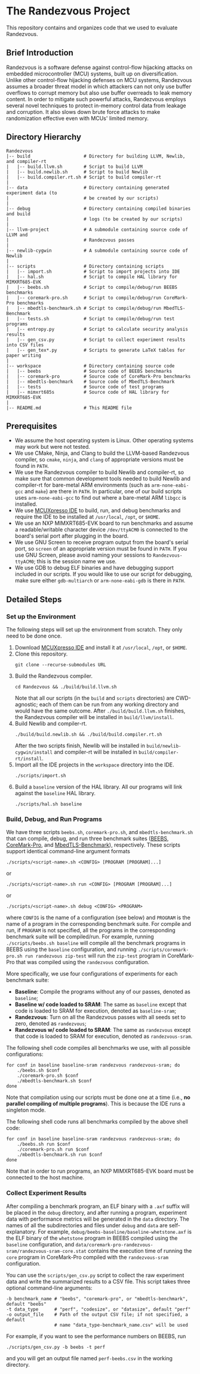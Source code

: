 # The Randezvous Project

This repository contains and organizes code that we used to evaluate Randezvous.

## Brief Introduction

Randezvous is a software defense against control-flow hijacking attacks on
embedded microcontroller (MCU) systems, built up on diversification.
Unlike other control-flow hijacking defenses on MCU systems, Randezvous assumes
a broader threat model in which attackers can not only use buffer overflows to
corrupt memory but also use buffer overreads to leak memory content.
In order to mitigate such powerful attacks, Randezvous employs several novel
techniques to protect in-memory control data from leakage and corruption.
It also slows down brute force attacks to make randomization effective even
with MCUs' limited memory.

## Directory Hierarchy

```shell
Randezvous
|-- build                    # Directory for building LLVM, Newlib, and compiler-rt
|   |-- build.llvm.sh        # Script to build LLVM
|   |-- build.newlib.sh      # Script to build Newlib
|   |-- build.compiler.rt.sh # Script to build compiler-rt
|
|-- data                     # Directory containing generated experiment data (to
|                            # be created by our scripts)
|
|-- debug                    # Directory containing compiled binaries and build
|                            # logs (to be created by our scripts)
|
|-- llvm-project             # A submodule containing source code of LLVM and
|                            # Randezvous passes
|
|-- newlib-cygwin            # A submodule containing source code of Newlib
|
|-- scripts                  # Directory containing scripts
|   |-- import.sh            # Script to import projects into IDE
|   |-- hal.sh               # Script to compile HAL library for MIMXRT685-EVK
|   |-- beebs.sh             # Script to compile/debug/run BEEBS benchmarks
|   |-- coremark-pro.sh      # Script to compile/debug/run CoreMark-Pro benchmarks
|   |-- mbedtls-benchmark.sh # Script to compile/debug/run MbedTLS-Benchmark
|   |-- tests.sh             # Script to compile/debug/run test programs
|   |-- entropy.py           # Script to calculate security analysis results
|   |-- gen_csv.py           # Script to collect experiment results into CSV files
|   |-- gen_tex*.py          # Scripts to generate LaTeX tables for paper writing
|
|-- workspace                # Directory containing source code
|   |-- beebs                # Source code of BEEBS benchmarks
|   |-- coremark-pro         # Source code of CoreMark-Pro benchmarks
|   |-- mbedtls-benchmark    # Source code of MbedTLS-Benchmark
|   |-- tests                # Source code of test programs
|   |-- mimxrt685s           # Source code of HAL library for MIMXRT685-EVK
|
|-- README.md                # This README file
```

## Prerequisites

- We assume the host operating system is Linux. Other operating systems may
  work but were not tested.
- We use CMake, Ninja, and Clang to build the LLVM-based Randezvous compiler,
  so `cmake`, `ninja`, and `clang` of appropriate versions must be found in
  `PATH`.
- We use the Randezvous compiler to build Newlib and compiler-rt, so make sure
  that common development tools needed to build Newlib and compiler-rt for
  bare-metal ARM environments (such as `arm-none-eabi-gcc` and `make`) are
  there in `PATH`.  In particular, one of our build scripts uses
  `arm-none-eabi-gcc` to find out where a bare-metal ARM `libgcc` is installed.
- We use [MCUXpresso IDE](https://www.nxp.com/design/software/development-software/mcuxpresso-software-and-tools-/mcuxpresso-integrated-development-environment-ide:MCUXpresso-IDE)
  to build, run, and debug benchmarks and require the IDE to be installed at
  `/usr/local`, `/opt`, or `$HOME`.
- We use an NXP MIMXRT685-EVK board to run benchmarks and assume a
  readable/writable character device `/dev/ttyACM0` is connected to the board's
  serial port after plugging in the board.
- We use GNU Screen to receive program output from the board's serial port, so
  `screen` of an appropriate version must be found in `PATH`.  If you use GNU
  Screen, please avoid naming your sessions to `Randezvous-ttyACM0`; this is
  the session name we use.
- We use GDB to debug ELF binaries and have debugging support included in our
  scripts.  If you would like to use our script for debugging, make sure either
  `gdb-multiarch` or `arm-none-eabi-gdb` is there in `PATH`.

## Detailed Steps

### Set up the Environment

The following steps will set up the environment from scratch.  They only need
to be done once.

1. Download [MCUXpresso IDE](https://www.nxp.com/design/software/development-software/mcuxpresso-software-and-tools-/mcuxpresso-integrated-development-environment-ide:MCUXpresso-IDE)
   and install it at `/usr/local`, `/opt`, or `$HOME`.
2. Clone this repository.
   ```shell
   git clone --recurse-submodules URL
   ```
3. Build the Randezvous compiler.
   ```shell
   cd Randezvous && ./build/build.llvm.sh
   ```
   Note that all our scripts (in the `build` and `scripts` directories) are
   CWD-agnostic; each of them can be run from any working directory and would
   have the same outcome.  After `./build/build.llvm.sh` finishes, the
   Randezvous compiler will be installed in `build/llvm/install`.
4. Build Newlib and compiler-rt.
   ```shell
   ./build/build.newlib.sh && ./build/build.compiler.rt.sh
   ```
   After the two scripts finish, Newlib will be installed in
   `build/newlib-cygwin/install` and compiler-rt will be installed in
   `build/compiler-rt/install`.
5. Import all the IDE projects in the `workspace` directory into the IDE.
   ```shell
   ./scripts/import.sh
   ```
6. Build a `baseline` version of the HAL library.  All our programs will link
   against the `baseline` HAL library.
   ```shell
   ./scripts/hal.sh baseline
   ```

### Build, Debug, and Run Programs

We have three scripts `beebs.sh`, `coremark-pro.sh`, and `mbedtls-benchmark.sh`
that can compile, debug, and run three benchmark suites
([BEEBS](https://beebs.mageec.org/),
[CoreMark-Pro](https://www.eembc.org/coremark-pro), and
[MbedTLS-Benchmark](https://github.com/ARMmbed/mbedtls/blob/development/programs/test/benchmark.c)),
respectively.  These scripts support identical command-line argument formats
```shell
./scripts/<script-name>.sh <CONFIG> [PROGRAM [PROGRAM]...]
```
or
```shell
./scripts/<script-name>.sh run <CONFIG> [PROGRAM [PROGRAM]...]
```
or
```shell
./scripts/<script-name>.sh debug <CONFIG> <PROGRAM>
```
where `CONFIG` is the name of a configuration (see below) and `PROGRAM` is the
name of a program in the corresponding benchmark suite.  For compile and run,
if `PROGRAM` is not specified, all the programs in the corresponding benchmark
suite will be compiled/run.  For example, running `./scripts/beebs.sh baseline`
will compile all the benchmark programs in BEEBS using the `baseline`
configuration, and running `./scripts/coremark-pro.sh run randezvous zip-test`
will run the `zip-test` program in CoreMark-Pro that was compiled using the
`randezvous` configuration.

More specifically, we use four configurations of experiments for each benchmark
suite:
- **Baseline**: Compile the programs without any of our passes, denoted as
  `baseline`;
- **Baseline w/ code loaded to SRAM**: The same as `baseline` except that code
  is loaded to SRAM for execution, denoted as `baseline-sram`;
- **Randezvous**: Turn on all the Randezvous passes with all seeds set to zero,
  denoted as `randezvous`;
- **Randezvous w/ code loaded to SRAM**: The same as `randezvous` except that
  code is loaded to SRAM for execution, denoted as `randezvous-sram`.

The following shell code compiles all benchmarks we use, with all possible
configurations:
```shell
for conf in baseline baseline-sram randezvous randezvous-sram; do
    ./beebs.sh $conf
    ./coremark-pro.sh $conf
    ./mbedtls-benchmark.sh $conf
done
```
Note that compilation using our scripts must be done one at a time (i.e., **no
parallel compiling of multiple programs**).  This is because the IDE runs a
singleton mode.

The following shell code runs all benchmarks compiled by the above shell code:
```shell
for conf in baseline baseline-sram randezvous randezvous-sram; do
    ./beebs.sh run $conf
    ./coremark-pro.sh run $conf
    ./mbedtls-benchmark.sh run $conf
done
```
Note that in order to run programs, an NXP MIMXRT685-EVK board must be
connected to the host machine.

### Collect Experiment Results

After compiling a benchmark program, an ELF binary with a `.axf` suffix will be
placed in the `debug` directory, and after running a program, experiment data
with performance metrics will be generated in the `data` directory.  The names
of all the subdirectories and files under `debug` and `data` are
self-explanatory.  For example, `debug/beebs-baseline/baseline-whetstone.axf`
is the ELF binary of the `whetstone` program in BEEBS compiled using the
`baseline` configuration, and
`data/coremark-pro-randezvous-sram/randezvous-sram-core.stat` contains the
execution time of running the `core` program in CoreMark-Pro compiled with the
`randezvous-sram` configuration.

You can use the `scripts/gen_csv.py` script to collect the raw experiment data
and write the summarized results to a CSV file.  This script takes three
optional command-line arguments:
```shell
-b benchmark_name # "beebs", "coremark-pro", or "mbedtls-benchmark", default "beebs"
-t data_type      # "perf", "codesize", or "datasize", default "perf"
-o output_file    # Path of the output CSV file; if not specified, a default
                  # name "data_type-benchmark_name.csv" will be used
```
For example, if you want to see the performance numbers on BEEBS, run
```shell
./scripts/gen_csv.py -b beebs -t perf
```
and you will get an output file named `perf-beebs.csv` in the working directory.
